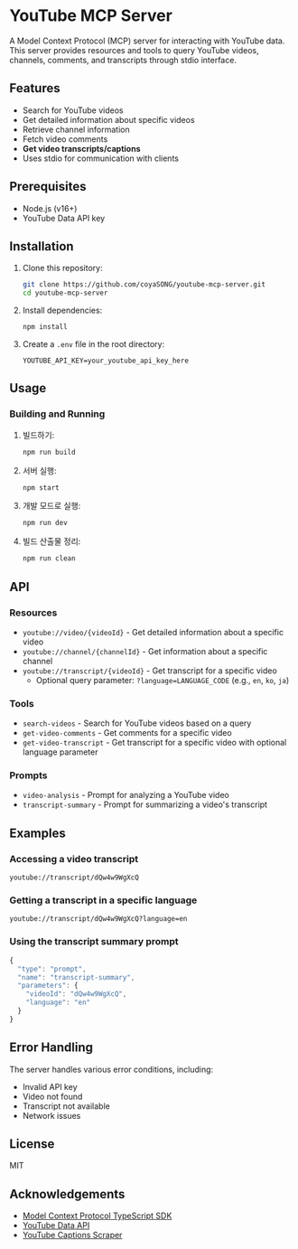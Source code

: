 # YouTube MCP Server

A Model Context Protocol (MCP) server for interacting with YouTube data. This server provides resources and tools to query YouTube videos, channels, comments, and transcripts through stdio interface.

## Features

- Search for YouTube videos
- Get detailed information about specific videos
- Retrieve channel information
- Fetch video comments
- **Get video transcripts/captions**
- Uses stdio for communication with clients

## Prerequisites

- Node.js (v16+)
- YouTube Data API key

## Installation

1. Clone this repository:
   ```bash
   git clone https://github.com/coyaSONG/youtube-mcp-server.git
   cd youtube-mcp-server
   ```

2. Install dependencies:
   ```bash
   npm install
   ```

3. Create a `.env` file in the root directory:
   ```
   YOUTUBE_API_KEY=your_youtube_api_key_here
   ```

## Usage

### Building and Running

1. 빌드하기:
   ```bash
   npm run build
   ```

2. 서버 실행:
   ```bash
   npm start
   ```

3. 개발 모드로 실행:
   ```bash
   npm run dev
   ```

4. 빌드 산출물 정리:
   ```bash
   npm run clean
   ```

## API

### Resources

- `youtube://video/{videoId}` - Get detailed information about a specific video
- `youtube://channel/{channelId}` - Get information about a specific channel
- `youtube://transcript/{videoId}` - Get transcript for a specific video
  - Optional query parameter: `?language=LANGUAGE_CODE` (e.g., `en`, `ko`, `ja`)

### Tools

- `search-videos` - Search for YouTube videos based on a query
- `get-video-comments` - Get comments for a specific video
- `get-video-transcript` - Get transcript for a specific video with optional language parameter

### Prompts

- `video-analysis` - Prompt for analyzing a YouTube video
- `transcript-summary` - Prompt for summarizing a video's transcript

## Examples

### Accessing a video transcript

```
youtube://transcript/dQw4w9WgXcQ
```

### Getting a transcript in a specific language

```
youtube://transcript/dQw4w9WgXcQ?language=en
```

### Using the transcript summary prompt

```javascript
{
  "type": "prompt",
  "name": "transcript-summary",
  "parameters": {
    "videoId": "dQw4w9WgXcQ",
    "language": "en"
  }
}
```

## Error Handling

The server handles various error conditions, including:

- Invalid API key
- Video not found
- Transcript not available
- Network issues

## License

MIT

## Acknowledgements

- [Model Context Protocol TypeScript SDK](https://github.com/modelcontextprotocol/typescript-sdk)
- [YouTube Data API](https://developers.google.com/youtube/v3)
- [YouTube Captions Scraper](https://github.com/algolia/youtube-captions-scraper) 